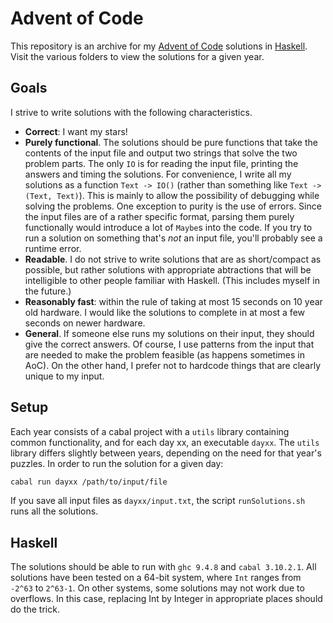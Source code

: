 # Advent of Code

This repository is an archive for my [Advent of Code](https://adventofcode.com/) solutions in [Haskell](https://www.haskell.org/). Visit the various folders to view the solutions for a given year.

## Goals

I strive to write solutions with the following characteristics.

* **Correct**: I want my stars!
* **Purely functional**. The solutions should be pure functions that take the contents of the input file and output two strings that solve the two problem parts. The only `IO` is for reading the input file, printing the answers and timing the solutions. For convenience, I write all my solutions as a function `Text -> IO()` (rather than something like `Text -> (Text, Text)`). This is mainly to allow the possibility of debugging while solving the problems. One exception to purity is the use of errors. Since the input files are of a rather specific format, parsing them purely functionally would introduce a lot of `Maybe`s into the code. If you try to run a solution on something that's _not_ an input file, you'll probably see a runtime error.
* **Readable**. I do not strive to write solutions that are as short/compact as possible, but rather solutions with appropriate abtractions that will be intelligible to other people familiar with Haskell. (This includes myself in the future.)
* **Reasonably fast**: within the rule of taking at most 15 seconds on 10 year old hardware. I would like the solutions to complete in at most a few seconds on newer hardware.
* **General**. If someone else runs my solutions on their input, they should give the correct answers. Of course, I use patterns from the input that are needed to make the problem feasible (as happens sometimes in AoC). On the other hand, I prefer not to hardcode things that are clearly unique to my input.

## Setup

Each year consists of a cabal project with a `utils` library containing common functionality, and for each day xx, an executable `dayxx`. The `utils` library differs slightly between years, depending on the need for that year's puzzles. In order to run the solution for a given day:

```bash
cabal run dayxx /path/to/input/file
```

If you save all input files as `dayxx/input.txt`, the script `runSolutions.sh` runs all the solutions.

## Haskell

The solutions should be able to run with `ghc 9.4.8` and `cabal 3.10.2.1`. All solutions have been tested on a 64-bit system, where `Int` ranges from `-2^63` to `2^63-1`. On other systems, some solutions may not work due to overflows. In this case, replacing Int by Integer in appropriate places should do the trick.
